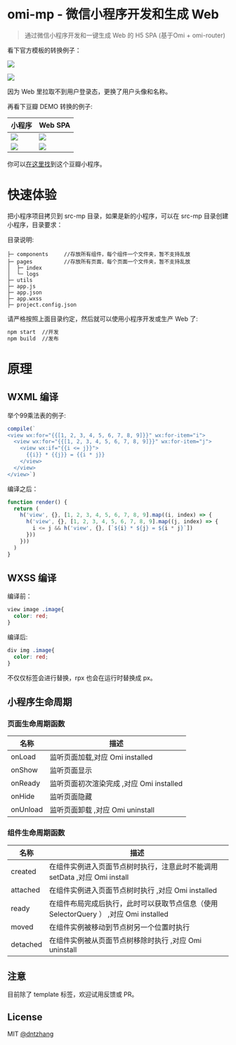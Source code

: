 # omi-mp - 微信小程序开发和生成 Web

> 通过微信小程序开发和一键生成 Web 的 H5 SPA (基于Omi + omi-router)

看下官方模板的转换例子：

![](../../assets/mp1.jpg)

![](../../assets/mp2.jpg)

因为 Web 里拉取不到用户登录态，更换了用户头像和名称。

再看下豆瓣 DEMO 转换的例子:

| **小程序**                         | **Web SPA**                           |
| ------------------------------- | ----------------------------------- |
|![](../../assets/mp-db1.jpg)| ![](../../assets/web-db1.jpg)|
|![](../../assets/mp-db2.jpg)|![](../../assets/web-db2.jpg)|

你可以[在这里找](https://github.com/Tencent/omi/tree/master/packages/omi-mp-douban)到这个豆瓣小程序。

# 快速体验

把小程序项目拷贝到 src-mp 目录，如果是新的小程序，可以在 src-mp 目录创建小程序，目录要求：

目录说明:

```
├─ components     //存放所有组件，每个组件一个文件夹，暂不支持乱放
├─ pages          //存放所有页面，每个页面一个文件夹，暂不支持乱放
│  ├─ index    
│  └─ logs   
├─ utils
├─ app.js
├─ app.json
├─ app.wxss
├─ project.config.json
```

请严格按照上面目录约定，然后就可以使用小程序开发或生产 Web 了:

```bash
npm start  //开发
npm build  //发布
```

# 原理

## WXML 编译

举个99乘法表的例子:

```js
compile(`
<view wx:for="{{[1, 2, 3, 4, 5, 6, 7, 8, 9]}}" wx:for-item="i">
  <view wx:for="{{[1, 2, 3, 4, 5, 6, 7, 8, 9]}}" wx:for-item="j">
    <view wx:if="{{i <= j}}">
      {{i}} * {{j}} = {{i * j}}
    </view>
  </view>
</view>`)
```

编译之后：

```js
function render() {
  return (
    h('view', {}, [1, 2, 3, 4, 5, 6, 7, 8, 9].map((i, index) => {
      h('view', {}, [1, 2, 3, 4, 5, 6, 7, 8, 9].map((j, index) => {
        i <= j && h('view', {}, [`${i} * ${j} = ${i * j}`])
      }))
    }))
  )
}
```

## WXSS 编译

编译前：

```css
view image .image{
  color: red;
}
```

编译后:

```css
div img .image{
  color: red;
}
```

不仅仅标签会进行替换，rpx 也会在运行时替换成 px。

## 小程序生命周期

### 页面生命周期函数

| 名称 | 描述  |
| ------ | ------  |
| onLoad | 	监听页面加载,对应 Omi installed	  |
| onShow | 监听页面显示	  |
| onReady | 监听页面初次渲染完成 ,对应 Omi installed	 |
| onHide | 监听页面隐藏	  |
| onUnload | 监听页面卸载  ,对应 Omi uninstall	|

### 组件生命周期函数

| 名称 | 描述  |
| ------ | ------  |
| created | 	在组件实例进入页面节点树时执行，注意此时不能调用 setData	,对应 Omi install   |
| attached | 在组件实例进入页面节点树时执行	,对应 Omi installed   |
| ready | 在组件布局完成后执行，此时可以获取节点信息（使用 SelectorQuery ）	,对应 Omi installed  |
| moved | 在组件实例被移动到节点树另一个位置时执行	  |
| detached | 在组件实例被从页面节点树移除时执行 ,对应 Omi uninstall |

## 注意

目前除了 template 标签，欢迎试用反馈或 PR。

## License
MIT [@dntzhang](https://github.com/dntzhang)
